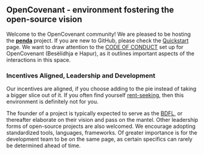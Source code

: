 ## OpenCovenant - environment fostering the open-source vision

Welcome to the OpenCovenant community! We are pleased to be hosting the
[**penda**](https://github.com/OpenCovenant/ink) project. If you are new to GitHub, please check
the [Quickstart](https://docs.github.com/en/get-started/quickstart) page. We want to draw attention to
the [CODE OF CONDUCT](CODE_OF_CONDUCT.md) set up for OpenCovenant (Besëlidhja e Hapur), as it outlines important aspects
of the interactions in this space.

### Incentives Aligned, Leadership and Development

Our incentives are aligned, if you choose adding to the pie instead of taking a bigger slice out of it. If you often
find yourself [rent-seeking](https://en.wikipedia.org/wiki/Rent-seeking), then this environment is definitely not for
you.

The founder of a project is typically expected to serve as
the [BDFL](https://en.wikipedia.org/wiki/Benevolent_dictator_for_life), or thereafter elaborate on their vision and pass
on the mantel. Other leadership forms of open-source projects are also welcomed. We encourage adopting standardized
tools, languages, frameworks. Of greater importance is for the development team to be on the same page, as certain
specifics can rarely be determined ahead of time.
